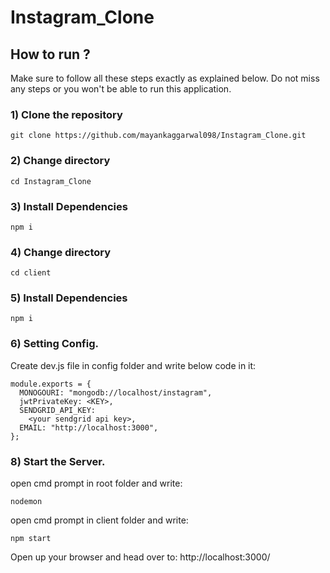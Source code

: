 # Instagram_Clone

## How to run ?

Make sure to follow all these steps exactly as explained below. Do not miss any steps or you won't be able to run this application.

### 1) Clone the repository
```
git clone https://github.com/mayankaggarwal098/Instagram_Clone.git
```

### 2) Change directory
```
cd Instagram_Clone
```
### 3) Install Dependencies
```
npm i
```

### 4) Change directory
```
cd client
```
### 5) Install Dependencies
```
npm i
```

### 6) Setting Config.

Create dev.js file in config folder and write below code in it:

```
module.exports = {
  MONOGOURI: "mongodb://localhost/instagram",
  jwtPrivateKey: <KEY>,
  SENDGRID_API_KEY:
    <your sendgrid api key>,
  EMAIL: "http://localhost:3000",
};
```


### 8) Start the Server.

open cmd prompt in root folder and write:
```
nodemon
```


open cmd prompt in client folder  and write:
```
npm start
```

Open up your browser and head over to:
http://localhost:3000/

